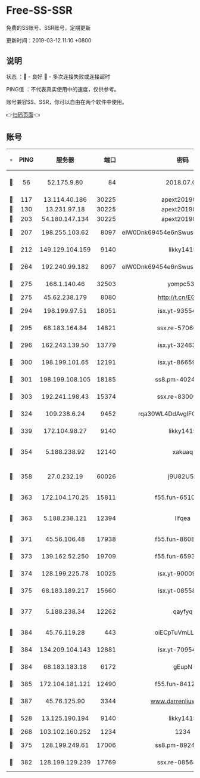 # Free-SS-SSR

免费的SS账号、SSR账号，定期更新

更新时间：2019-03-12 11:10 +0800

## 说明

状态     ：🙂 - 良好 🙁 - 多次连接失败或连接超时

PING值   ：不代表真实使用中的速度，仅供参考。

账号兼容SS、SSR，你可以自由在两个软件中使用。

👉[扫码页面](https://liesauer.github.io/Free-SS-SSR/)👈

## 账号

|-|PING|服务器|端口|密码|加密方式|区域|
|:----:|:----:|:-----:|-----:|:----:|:----:|:----:|
|🙂|56|52.175.9.80|84|2018.07.07|chacha20-ietf-poly1305|HK|
|🙂|117|13.114.40.186|30225|apext2019006|chacha20|JP|
|🙂|130|13.231.97.18|30225|apext2019006|chacha20|JP|
|🙂|203|54.180.147.134|30225|apext2019006|chacha20|KR|
|🙂|207|198.255.103.62|8097|eIW0Dnk69454e6nSwuspv9DmS201tQ0D|aes-256-cfb|US|
|🙂|212|149.129.104.159|9140|likky1415|aes-256-cfb|HK|
|🙂|264|192.240.99.182|8097|eIW0Dnk69454e6nSwuspv9DmS201tQ0D|aes-256-cfb|US|
|🙂|275|168.1.140.46|32503|yompc535|aes-256-cfb|AU|
|🙂|275|45.62.238.179|8080|http://t.cn/EGJIyrl|rc4-md5|CA|
|🙂|294|198.199.97.51|18051|isx.yt-93554852|aes-256-cfb|US|
|🙂|295|68.183.164.84|14821|ssx.re-57066553|aes-256-cfb|US|
|🙂|296|162.243.139.50|13779|isx.yt-32463152|aes-256-cfb|US|
|🙂|300|198.199.101.65|12191|isx.yt-86659721|aes-256-cfb|US|
|🙂|301|198.199.108.105|18185|ss8.pm-40243246|aes-256-cfb|US|
|🙂|303|192.241.198.43|15374|ssx.re-83009337|aes-256-cfb|US|
|🙂|324|109.238.6.24|9452|rqa30WL4DdAvgIFG6Fs3znzTa|aes-256-cfb|FR|
|🙂|339|172.104.98.27|9140|likky1415|aes-256-cfb|JP|
|🙂|354|5.188.238.92|12140|xakuaq|chacha20-ietf-poly1305|BR|
|🙂|358|27.0.232.19|60026|j9U82U53|xchacha20-ietf-poly1305|HK|
|🙂|363|172.104.170.25|15811|f55.fun-65106653|aes-256-cfb|SG|
|🙂|363|5.188.238.121|12394|llfqea|chacha20-ietf-poly1305|BR|
|🙂|371|45.56.106.48|17938|f55.fun-86086915|aes-256-cfb|US|
|🙂|373|139.162.52.250|19709|f55.fun-65932073|aes-256-cfb|SG|
|🙂|374|128.199.225.78|10025|isx.yt-90009058|aes-256-cfb|SG|
|🙂|375|68.183.189.217|15660|isx.yt-08558409|aes-256-cfb|SG|
|🙂|377|5.188.238.34|12262|qayfyq|chacha20-ietf-poly1305|BR|
|🙂|384|45.76.119.28|443|oiECpTuVmLLxk4Ts|aes-256-cfb|AU|
|🙂|384|134.209.104.143|12881|isx.yt-70954741|aes-256-cfb|SG|
|🙂|384|68.183.183.18|6172|gEupN|aes-256-cfb|SG|
|🙂|385|172.104.181.121|12490|f55.fun-84129293|aes-256-cfb|SG|
|🙂|387|45.76.125.90|3344|www.darrenliuwei.com|aes-256-cfb|AU|
|🙂|528|13.125.190.194|9140|likky1415|aes-256-cfb|KR|
|🙂|268|103.102.160.252|1234|1234|rc4-md5|JP|
|🙂|375|128.199.249.61|17006|ss8.pm-89241157|aes-256-cfb|SG|
|🙂|382|128.199.129.239|17769|ssx.re-08568423|aes-256-cfb|SG|
